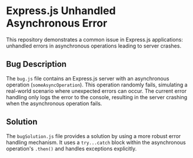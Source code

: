 # Express.js Unhandled Asynchronous Error

This repository demonstrates a common issue in Express.js applications: unhandled errors in asynchronous operations leading to server crashes.

## Bug Description

The `bug.js` file contains an Express.js server with an asynchronous operation (`someAsyncOperation`). This operation randomly fails, simulating a real-world scenario where unexpected errors can occur.  The current error handling only logs the error to the console, resulting in the server crashing when the asynchronous operation fails.

## Solution

The `bugSolution.js` file provides a solution by using a more robust error handling mechanism.  It uses a `try...catch` block within the asynchronous operation's `.then()` and handles exceptions explicitly.